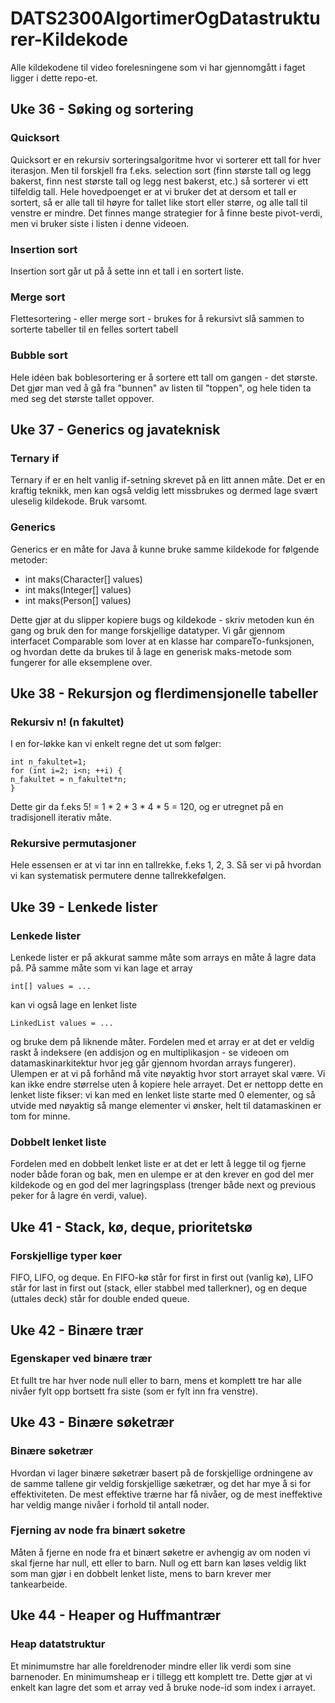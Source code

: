 # DATS2300AlgortimerOgDatastrukturer-Kildekode
Alle kildekodene til video forelesningene som vi har gjennomgått i faget ligger i dette repo-et.

## Uke 36 - Søking og sortering

### Quicksort
Quicksort er en rekursiv sorteringsalgoritme hvor vi sorterer ett tall for hver iterasjon. Men til forskjell fra f.eks. selection sort (finn største tall og legg bakerst, finn nest største tall og legg nest bakerst, etc.) så sorterer vi ett tilfeldig tall. Hele hovedpoenget er at vi bruker det at dersom et tall er sortert, så er alle tall til høyre for tallet like stort eller større, og alle tall til venstre er mindre. Det finnes mange strategier for å finne beste pivot-verdi, men vi bruker siste i listen i denne videoen.

### Insertion sort
Insertion sort går ut på å sette inn et tall i en sortert liste.

### Merge sort
Flettesortering - eller merge sort - brukes for å rekursivt slå sammen to sorterte tabeller til en felles sortert tabell

### Bubble sort
Hele idéen bak boblesortering er å sortere ett tall om gangen - det største. Det gjør man ved å gå fra "bunnen" av listen til "toppen", og hele tiden ta med seg det største tallet oppover.


## Uke 37 - Generics og javateknisk

### Ternary if
Ternary if er en helt vanlig if-setning skrevet på en litt annen måte. Det er en kraftig teknikk, men kan også veldig lett missbrukes og dermed lage svært uleselig kildekode. Bruk varsomt.

### Generics

Generics er en måte for Java å kunne bruke samme kildekode for følgende metoder:

- int maks(Character[] values)
- int maks(Integer[] values)
- int maks(Person[] values)

Dette gjør at du slipper kopiere bugs og kildekode - skriv metoden kun én gang og bruk den for mange forskjellige datatyper. Vi går gjennom interfacet Comparable som lover at en klasse har compareTo-funksjonen, og hvordan dette da brukes til å lage en generisk maks-metode som fungerer for alle eksemplene over.


## Uke 38 - Rekursjon og flerdimensjonelle tabeller

### Rekursiv n! (n fakultet)

I en for-løkke kan vi enkelt regne det ut som følger:

```
int n_fakultet=1;
for (int i=2; i<n; ++i) {
n_fakultet = n_fakultet*n;
}
```

Dette gir da f.eks 5! = 1 * 2 * 3 * 4 * 5 = 120, og er utregnet på en tradisjonell iterativ måte.

### Rekursive permutasjoner

Hele essensen er at vi tar inn en tallrekke, f.eks 1, 2, 3. Så  ser vi på hvordan vi kan systematisk permutere denne tallrekkefølgen.


## Uke 39 - Lenkede lister

### Lenkede lister
Lenkede lister er på akkurat samme måte som arrays en måte å lagre data på. På samme måte som vi kan lage et array

```
int[] values = ...
```

kan vi også lage en lenket liste

```
LinkedList values = ...
```

og bruke dem på liknende måter. Fordelen med et array er at det er veldig raskt å indeksere (en addisjon og en multiplikasjon - se videoen om datamaskinarkitektur hvor jeg går gjennom hvordan arrays fungerer). Ulempen er at vi på forhånd må vite nøyaktig hvor stort arrayet skal være. Vi kan ikke endre størrelse uten å kopiere hele arrayet. Det er nettopp dette en lenket liste fikser: vi kan med en lenket liste starte med 0 elementer, og så utvide med nøyaktig så mange elementer vi ønsker, helt til datamaskinen er tom for minne.

### Dobbelt lenket liste
Fordelen med en dobbelt lenket liste er at det er lett å legge til og fjerne noder både foran og bak, men en ulempe er at den krever en god del mer kildekode og en god del mer lagringsplass (trenger både next og previous peker for å lagre én verdi, value).


## Uke 41 - Stack, kø, deque, prioritetskø

### Forskjellige typer køer
FIFO, LIFO, og deque. En FIFO-kø står for first in first out (vanlig kø), LIFO står for last in first out (stack, eller stabbel med tallerkner), og en deque (uttales deck) står for double ended queue.


## Uke 42 - Binære trær

### Egenskaper ved binære trær
Et fullt tre har hver node null eller to barn, mens et komplett tre har alle nivåer fylt opp bortsett fra siste (som er fylt inn fra venstre).


## Uke 43 - Binære søketrær

### Binære søketrær
Hvordan vi lager binære søketrær basert på de forskjellige ordningene av de samme tallene gir veldig forskjellige sæketrær, og det har mye å si for effektiviteten. De mest effektive trærne har få nivåer, og de mest ineffektive har veldig mange nivåer i forhold til antall noder.

### Fjerning av node fra binært søketre
Måten å fjerne en node fra et binært søketre er avhengig av om noden vi skal fjerne har null, ett eller to barn. Null og ett barn kan løses veldig likt som man gjør i en dobbelt lenket liste, mens to barn krever mer tankearbeide.


## Uke 44 - Heaper og Huffmantrær

### Heap datatstruktur
Et minimumstre har alle foreldrenoder mindre eller lik verdi som sine barnenoder. En minimumsheap er i tillegg ett komplett tre. Dette gjør at vi enkelt kan lagre det som et array ved å bruke node-id som index i arrayet. 
